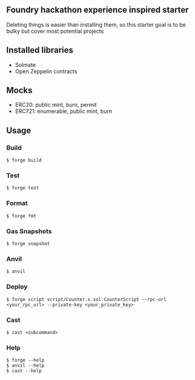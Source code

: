 ## Foundry hackathon experience inspired starter

Deleting things is easier than installing them, so this starter goal is to be bulky but cover most potential projects

## Installed libraries

* Solmate
* Open Zeppelin contracts

## Mocks

* ERC20: public mint, burn, permit
* ERC721: enumerable, public mint, burn

## Usage

### Build

```shell
$ forge build
```

### Test

```shell
$ forge test
```

### Format

```shell
$ forge fmt
```

### Gas Snapshots

```shell
$ forge snapshot
```

### Anvil

```shell
$ anvil
```

### Deploy

```shell
$ forge script script/Counter.s.sol:CounterScript --rpc-url <your_rpc_url> --private-key <your_private_key>
```

### Cast

```shell
$ cast <subcommand>
```

### Help

```shell
$ forge --help
$ anvil --help
$ cast --help
```
